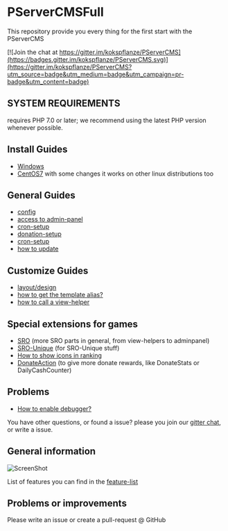# PServerCMSFull

This repository provide you every thing for the first start with the PServerCMS

[![Join the chat at https://gitter.im/kokspflanze/PServerCMS](https://badges.gitter.im/kokspflanze/PServerCMS.svg)](https://gitter.im/kokspflanze/PServerCMS?utm_source=badge&utm_medium=badge&utm_campaign=pr-badge&utm_content=badge)

## SYSTEM REQUIREMENTS

requires PHP 7.0 or later; we recommend using the latest PHP version whenever possible.

## Install Guides
 - [Windows](https://github.com/kokspflanze/pserverCMSFull/blob/master/doc/windows-setup/INDEX.md)
 - [CentOS7](https://github.com/kokspflanze/pserverCMSFull/blob/master/doc/centos-setup/INDEX.md) with some changes it works on other linux distributions too
 
## General Guides
 - [config](https://github.com/kokspflanze/pserverCMSFull/blob/master/doc/general-setup/CONFIG.md)
 - [access to admin-panel](https://github.com/kokspflanze/pserverCMSFull/blob/master/doc/general-setup/ADMIN-PANEL-ACCESS.md)
 - [cron-setup](https://github.com/kokspflanze/PServerCMS#crontab-settings)
 - [donation-setup](https://github.com/kokspflanze/pserverCMSFull/blob/master/doc/general-setup/DONATE.md)
 - [cron-setup](https://github.com/kokspflanze/pserverCMSFull/blob/master/doc/general-setup/CRONTAB.md)
 - [how to update](https://github.com/kokspflanze/pserverCMSFull/blob/master/doc/general-setup/UPDATE.md)
 
## Customize Guides
 - [layout/design](https://github.com/kokspflanze/pserverCMSFull/blob/master/doc/general-setup/CUSTOMIZE.md#how-to-change-the-layout)
 - [how to get the template alias?](https://github.com/kokspflanze/pserverCMSFull/blob/master/doc/general-setup/CUSTOMIZE.md#how-to-get-the-template-alias)
 - [how to call a view-helper](https://github.com/kokspflanze/pserverCMSFull/blob/master/doc/general-setup/CUSTOMIZE.md#how-to-call-a-view-helper)
 
## Special extensions for games
 - [SRO](https://github.com/kokspflanze/PServerSRO#installation) (more SRO parts in general, from view-helpers to adminpanel)
 - [SRO-Unique](https://github.com/PServerCMS/SROUnique#installation) (for SRO-Unique stuff)
 - [How to show icons in ranking](https://github.com/kokspflanze/pserverCMSFull/blob/master/doc/general-setup/RANKING_ICONS.md)
 - [DonateAction](https://github.com/PServerCMS/DonateAction) (to give more donate rewards, like DonateStats or DailyCashCounter)
 
## Problems

 - [How to enable debugger?](https://github.com/kokspflanze/pserverCMSFull/blob/master/doc/general-setup/DEBUGGER.md)
 
 You have other questions, or found a issue? please you join our [gitter chat](https://gitter.im/kokspflanze/PServerCMS?utm_source=badge&utm_medium=badge&utm_campaign=pr-badge&utm_content=badge), or write a issue.
 
## General information
  
 ![ScreenShot](https://raw.github.com/kokspflanze/PServerCMS/master/docs/screenshots/news.png)
 
 List of features you can find in the [feature-list](https://github.com/kokspflanze/PServerCMS#features)
  
## Problems or improvements
 
 Please write an issue or create a pull-request @ GitHub
